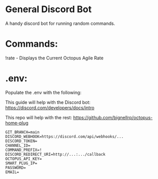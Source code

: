 # General Discord Bot

A handy discord bot for running random commands.

# Commands:
!rate - Displays the Current Octopus Agile Rate

# .env:
Populate the .env with the following:

This guide will help with the Discord bot: https://discord.com/developers/docs/intro

This repo will help with the rest: https://github.com/bignellrp/octopus-home-plug

```
GIT_BRANCH=main
DISCORD_WEBHOOK=https://discord.com/api/webhooks/...
DISCORD_TOKEN=
CHANNEL_ID=
COMMAND_PREFIX=!
DISCORD_REDIRECT_URI=http://...:.../callback
OCTOPUS_API_KEY=
SMART_PLUG_IP=
PASSWORD=
EMAIL=
```